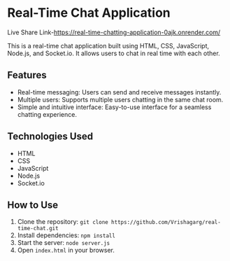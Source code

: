 
# Real-Time Chat Application
Live Share Link-https://real-time-chatting-application-0ajk.onrender.com/

This is a real-time chat application built using HTML, CSS, JavaScript, Node.js, and Socket.io. It allows users to chat in real time with each other.

## Features

- Real-time messaging: Users can send and receive messages instantly.
- Multiple users: Supports multiple users chatting in the same chat room.
- Simple and intuitive interface: Easy-to-use interface for a seamless chatting experience.

## Technologies Used

- HTML
- CSS
- JavaScript
- Node.js
- Socket.io

## How to Use

1. Clone the repository: `git clone https://github.com/Vrishagarg/real-time-chat.git`
2. Install dependencies: `npm install`
3. Start the server: `node server.js`
4. Open `index.html` in your browser.

